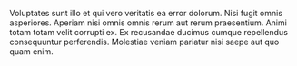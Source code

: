 Voluptates sunt illo et qui vero veritatis ea error dolorum. Nisi fugit omnis asperiores. Aperiam nisi omnis omnis rerum aut rerum praesentium. Animi totam totam velit corrupti ex. Ex recusandae ducimus cumque repellendus consequuntur perferendis. Molestiae veniam pariatur nisi saepe aut quo quam enim.